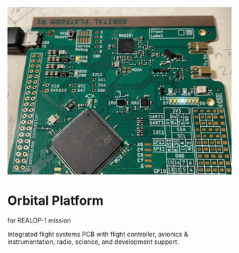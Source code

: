 ![](pictures/r1-1.jpg)

# Orbital Platform
for REALOP-1 mission

Integrated flight systems PCB with flight controller, avionics & instrumentation, radio, science, and development support. 
